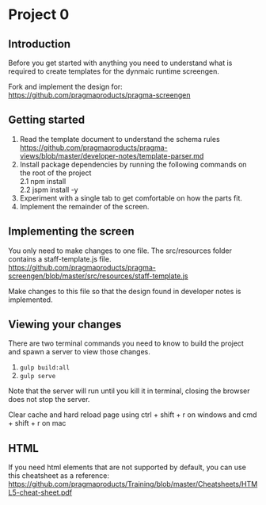 # Project 0

## Introduction
 Before you get started with anything you need to understand what is required to create templates for the dynmaic runtime screengen.
 
 Fork and implement the design for:  
 https://github.com/pragmaproducts/pragma-screengen
 
 ## Getting started
 1. Read the template document to understand the schema rules  
 https://github.com/pragmaproducts/pragma-views/blob/master/developer-notes/template-parser.md
 1. Install package dependencies by running the following commands on the root of the project  
 2.1 npm install  
 2.2 jspm install -y
 1. Experiment with a single tab to get comfortable on how the parts fit.
 1. Implement the remainder of the screen.
 
 ## Implementing the screen
 You only need to make changes to one file.
 The src/resources folder contains a staff-template.js file.
 https://github.com/pragmaproducts/pragma-screengen/blob/master/src/resources/staff-template.js
 
 Make changes to this file so that the design found in developer notes is implemented.
 
 ## Viewing your changes
 There are two terminal commands you need to know to build the project and spawn a server to view those changes.
 
 1. `gulp build:all`
 2. `gulp serve`
 
 Note that the server will run until you kill it in terminal, closing the browser does not stop the server.
 
 Clear cache and hard reload page using
 ctrl + shift + r on windows and 
 cmd + shift + r on mac
 
 ## HTML
 If you need html elements that are not supported by default, you can use this cheatsheet as a reference:  
 https://github.com/pragmaproducts/Training/blob/master/Cheatsheets/HTML5-cheat-sheet.pdf
 

